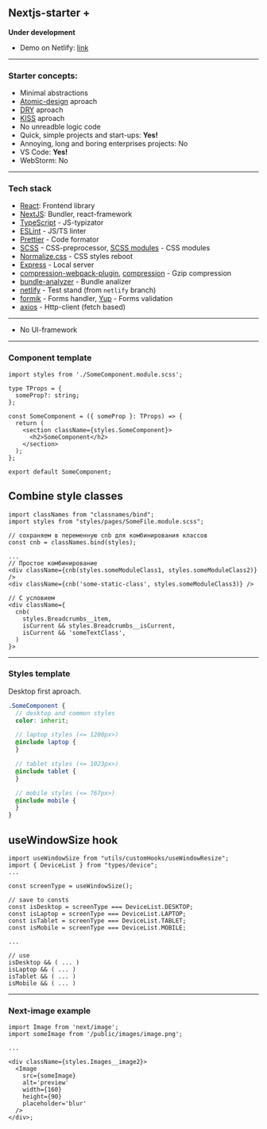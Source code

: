 ## Nextjs-starter +

**Under development**

- Demo on Netlify: [link](https://scintillating-dango-7563dc.netlify.app/)

---

### Starter concepts:

- Minimal abstractions
- [Atomic-design](https://bradfrost.com/blog/post/atomic-web-design/) aproach
- [DRY](https://ru.wikipedia.org/wiki/Don%E2%80%99t_repeat_yourself) aproach
- [KISS](<https://ru.wikipedia.org/wiki/KISS_(%D0%BF%D1%80%D0%B8%D0%BD%D1%86%D0%B8%D0%BF)>) aproach
- No unreadble logic code
- Quick, simple projects and start-ups: **Yes!**
- Annoying, long and boring enterprises projects: No
- VS Code: **Yes!**
- WebStorm: No

---

### Tech stack

- [React](https://ru.reactjs.org/): Frontend library
- [NextJS](https://nextjs.org/): Bundler, react-framework
- [TypeScript](https://www.typescriptlang.org/) - JS-typizator
- [ESLint](https://eslint.org/) - JS/TS linter
- [Prettier](https://prettier.io/) - Code formator
- [SCSS](https://sass-scss.ru/) - CSS-preprocessor, [SCSS modules](https://www.freecodecamp.org/news/how-to-use-sass-with-css-modules-in-next-js/) - CSS modules
- [Normalize.css](https://necolas.github.io/normalize.css/) - CSS styles reboot
- [Express](https://expressjs.com/ru/) - Local server
- [compression-webpack-plugin](https://www.npmjs.com/package/compression-webpack-plugin), [compression](https://www.npmjs.com/package/compression) - Gzip compression
- [bundle-analyzer](https://www.npmjs.com/package/@next/bundle-analyzer) - Bundle analizer
- [netlify](https://www.netlify.com/) - Test stand (from `netlify` branch)
- [formik](https://formik.org/) - Forms handler, [Yup](https://github.com/jquense/yup/) - Forms validation
- [axios](https://axios-http.com/ru/docs/intro) - Http-client (fetch based)

---

- No UI-framework

---

### Component template

```tsx
import styles from './SomeComponent.module.scss';

type TProps = {
  someProp?: string;
};

const SomeComponent = ({ someProp }: TProps) => {
  return (
    <section className={styles.SomeComponent}>
      <h2>SomeComponent</h2>
    </section>
  );
};

export default SomeComponent;
```

## Combine style classes

```tsx
import classNames from "classnames/bind";
import styles from "styles/pages/SomeFile.module.scss";

// сохраняем в переменную cnb для комбинирования классов
const cnb = classNames.bind(styles);

...
// Простое комбинирование
<div className={cnb(styles.someModuleClass1, styles.someModuleClass2)} />
<div className={cnb('some-static-class', styles.someModuleClass3)} />

// С условием
<div className={
  cnb(
    styles.Breadcrumbs__item,
    isCurrent && styles.Breadcrumbs__isCurrent,
    isCurrent && 'someTextClass',
  )
}>
```

---

### Styles template

Desktop first aproach.

```scss
.SomeComponent {
  // desktop and common styles
  color: inherit;

  // laptop styles (<= 1200px>)
  @include laptop {
  }

  // tablet styles (<= 1023px>)
  @include tablet {
  }

  // mobile styles (<= 767px>)
  @include mobile {
  }
}
```

## useWindowSize hook

```tsx
import useWindowSize from "utils/customHooks/useWindowResize";
import { DeviceList } from "types/device";
...

const screenType = useWindowSize();

// save to consts
const isDesktop = screenType === DeviceList.DESKTOP;
const isLaptop = screenType === DeviceList.LAPTOP;
const isTablet = screenType === DeviceList.TABLET;
const isMobile = screenType === DeviceList.MOBILE;

...

// use
isDesktop && ( ... )
isLaptop && ( ... )
isTablet && ( ... )
isMobile && ( ... )

```

---

### Next-image example

```tsx
import Image from 'next/image';
import someImage from '/public/images/image.png';

...

<div className={styles.Images__image2}>
  <Image
    src={someImage}
    alt='preview'
    width={160}
    height={90}
    placeholder='blur'
  />
</div>;
```
